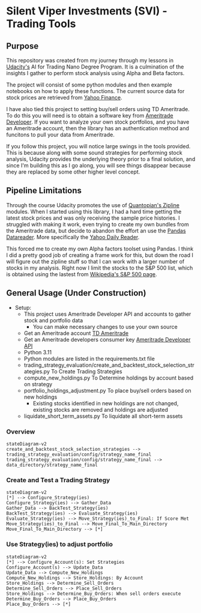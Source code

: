 # Silent Viper Investments (SVI) - Trading Tools

## Purpose
This repository was created from my journey through my lessons in [Udacity's](https://www.udacity.com) AI for Trading Nano Degree Program. It is a culmination of the insights I gather to perform stock analysis using Alpha and Beta factors.

The project will consist of some python modules and then example notebooks on how to apply these functions. The current source data for stock prices are retrieved from [Yahoo Finance](https://finance.yahoo.com/).

I have also tied this project to setting buy/sell orders using TD Ameritrade.  To do this you will need is to obtain a software key from [Ameritrade Developer](https://developer.tdameritrade.com/). If you want to analyze your own stock portfolios, and you have an Ameritrade account, then the library has an authentication method and funcitons to pull your data from Ameritrade.



If you follow this project, you will notice large swings in the tools provided. This is because along with some sound strategies for performing stock analysis, Udacity provides the underlying theory prior to a final solution, and since I'm building this as I go along, you will see things disappear because they are replaced by some other higher level concept. 

## Pipeline Limitations
Through the course Udacity promotes the use of [Quantopian's Zipline](https://github.com/quantopian/zipline) modules. When I started using this library, I had a hard time getting the latest stock prices and was only receiving the sample price histories. I struggled with making it work, even trying to create my own bundles from the Ameritrade data, but decide to abandon the effort an use the [Pandas Datareader](https://pandas-datareader.readthedocs.io/en/latest/). More specifically the [Yahoo Daily Reader](https://pandas-datareader.readthedocs.io/en/latest/readers/yahoo.html).

This forced me to create my own Alpha factors toolset using Pandas. I think I did a pretty good job of creating a frame work for this, but down the road I will figure out the zipline stuff so that I can work with a larger number of stocks in my analysis. Right now I limit the stocks to the S&P 500 list, which is obtained using the lastest from [Wikipedia's S&P 500 page](https://en.wikipedia.org/wiki/List_of_S%26P_500_companies).

## General Usage (Under Construction)
- Setup:
  - This project uses Ameritrade Developer API and accounts to gather stock and portfolio data
    - You can make necessary changes to use your own source 
  - Get an Ameritrade account [TD Ameritrade](https://www.tdameritrade.com/)
  - Get an Ameritrade developers consumer key  [Ameritrade Developer API](https://developer.tdameritrade.com/)
  - Python 3.11
  - Python modules are listed in the requirements.txt file
  - trading_strategy_evaluation/create_and_backtest_stock_selection_strategies.py To Create Trading Strategies
  - compute_new_holdings.py To Determine holdings by account based on strategy
  - portfolio_holdings_adjustment.py To place buy/sell orders based on new holdings
    - Existing stocks identified in new holdings are not changed, existing stocks are removed and holdings are adjusted
  - liquidate_short_term_assets.py To liquidate all short-term assets 

### Overview
```mermaid
stateDiagram-v2
create_and_backtest_stock_selection_strategies --> trading_strategy_evaluation/config/strategy_name_final
trading_strategy_evaluation/config/strategy_name_final --> data_directory/strategy_name_final
```


  
### Create and Test a Trading Strategy
```mermaid
stateDiagram-v2
[*] --> Configure_Strategy(ies)
Configure_Strategy(ies) --> Gather_Data
Gather_Data --> BackTest_Strategy(ies)
BackTest_Strategy(ies) --> Evaluate_Strategy(ies)
Evaluate_Strategy(ies) --> Move_Strategy(ies)_to_Final: If Score Met
Move_Strategy(ies)_to_Final --> Move_Final_To_Main_Directory
Move_Final_To_Main_Directory --> [*]
```

### Use Strategy(ies) to adjust portfolio
```mermaid
stateDiagram-v2
[*] --> Configure_Account(s): Set Strategies
Configure_Account(s) --> Update_Data
Update_Data --> Compute_New_Holdings
Compute_New_Holdings --> Store_Holdings: By Account
Store_Holdings --> Determine_Sell_Orders
Determine_Sell_Orders --> Place_Sell_Orders
Store_Holdings --> Determine_Buy_Orders: When sell orders execute
Determine_Buy_Orders --> Place_Buy_Orders
Place_Buy_Orders --> [*]
```